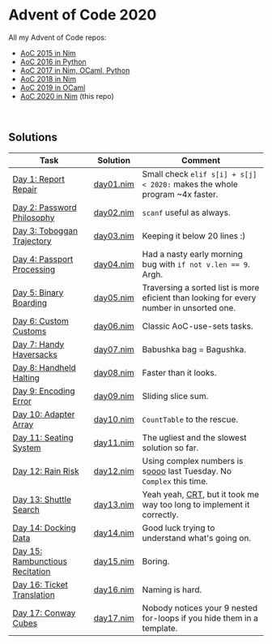 # Advent of Code 2020

All my Advent of Code repos:

* [AoC 2015 in Nim](https://github.com/narimiran/advent_of_code_2015)
* [AoC 2016 in Python](https://github.com/narimiran/advent_of_code_2016)
* [AoC 2017 in Nim, OCaml, Python](https://github.com/narimiran/AdventOfCode2017)
* [AoC 2018 in Nim](https://github.com/narimiran/AdventOfCode2018)
* [AoC 2019 in OCaml](https://github.com/narimiran/AdventOfCode2019)
* [AoC 2020 in Nim](https://github.com/narimiran/AdventOfCode2020) (this repo)


&nbsp;


## Solutions



Task                                                                    | Solution                   | Comment
---                                                                     | ---                        | ---
[Day 1: Report Repair](https://adventofcode.com/2020/day/1)             | [day01.nim](nim/day01.nim) | Small check `elif s[i] + s[j] < 2020:` makes the whole program ~4x faster.
[Day 2: Password Philosophy](https://adventofcode.com/2020/day/2)       | [day02.nim](nim/day02.nim) | `scanf` useful as always.
[Day 3: Toboggan Trajectory](https://adventofcode.com/2020/day/3)       | [day03.nim](nim/day03.nim) | Keeping it below 20 lines :)
[Day 4: Passport Processing](https://adventofcode.com/2020/day/4)       | [day04.nim](nim/day04.nim) | Had a nasty early morning bug with `if not v.len == 9`. Argh.
[Day 5: Binary Boarding](https://adventofcode.com/2020/day/5)           | [day05.nim](nim/day05.nim) | Traversing a sorted list is more eficient than looking for every number in unsorted one.
[Day 6: Custom Customs](https://adventofcode.com/2020/day/6)            | [day06.nim](nim/day06.nim) | Classic AoC-use-sets tasks.
[Day 7: Handy Haversacks](https://adventofcode.com/2020/day/7)          | [day07.nim](nim/day07.nim) | Babushka bag = Bagushka.
[Day 8: Handheld Halting](https://adventofcode.com/2020/day/8)          | [day08.nim](nim/day08.nim) | Faster than it looks.
[Day 9: Encoding Error](https://adventofcode.com/2020/day/9)            | [day09.nim](nim/day09.nim) | Sliding slice sum.
[Day 10: Adapter Array](https://adventofcode.com/2020/day/10)           | [day10.nim](nim/day10.nim) | `CountTable` to the rescue.
[Day 11: Seating System](https://adventofcode.com/2020/day/11)          | [day11.nim](nim/day11.nim) | The ugliest and the slowest solution so far.
[Day 12: Rain Risk](https://adventofcode.com/2020/day/12)               | [day12.nim](nim/day12.nim) | Using complex numbers is s[o][1][o][2][o][3][o][4] last Tuesday. No `Complex` this time.
[Day 13: Shuttle Search](https://adventofcode.com/2020/day/13)          | [day13.nim](nim/day13.nim) | Yeah yeah, [CRT](https://en.wikipedia.org/wiki/Chinese_remainder_theorem), but it took me way too long to implement it correctly.
[Day 14: Docking Data](https://adventofcode.com/2020/day/14)            | [day14.nim](nim/day14.nim) | Good luck trying to understand what's going on.
[Day 15: Rambunctious Recitation](https://adventofcode.com/2020/day/15) | [day15.nim](nim/day15.nim) | Boring.
[Day 16: Ticket Translation](https://adventofcode.com/2020/day/16)      | [day16.nim](nim/day16.nim) | Naming is hard.
[Day 17: Conway Cubes](https://adventofcode.com/2020/day/17)            | [day17.nim](nim/day17.nim) | Nobody notices your 9 nested for-loops if you hide them in a template.



[1]: https://github.com/narimiran/advent_of_code_2016/blob/master/python/day_01.py
[2]: https://github.com/narimiran/advent_of_code_2016/blob/master/python/day_02.py
[3]: https://github.com/narimiran/AdventOfCode2017/blob/master/nim/day19.nim
[4]: https://github.com/narimiran/AdventOfCode2017/blob/master/python/day22.py
